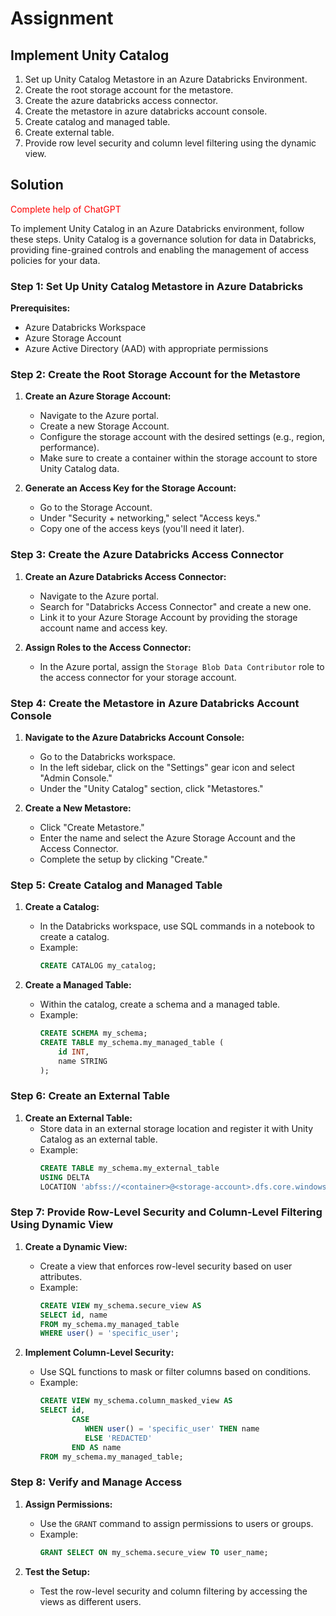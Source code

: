 # Assignment

## Implement Unity Catalog

1. Set up Unity Catalog Metastore in an Azure Databricks Environment. 
2. Create the root storage account for the metastore. 
3. Create the azure databricks access connector. 
4. Create the metastore in azure databricks account console. 
5. Create catalog and managed table. 
6. Create external table. 
7. Provide row level security and column level filtering using the dynamic view.


## Solution

<span style="color:red">Complete help of ChatGPT</span>

To implement Unity Catalog in an Azure Databricks environment, follow these steps. Unity Catalog is a governance solution for data in Databricks, providing fine-grained controls and enabling the management of access policies for your data.

### Step 1: Set Up Unity Catalog Metastore in Azure Databricks

**Prerequisites:**
- Azure Databricks Workspace
- Azure Storage Account
- Azure Active Directory (AAD) with appropriate permissions

### Step 2: Create the Root Storage Account for the Metastore

1. **Create an Azure Storage Account:**
   - Navigate to the Azure portal.
   - Create a new Storage Account.
   - Configure the storage account with the desired settings (e.g., region, performance).
   - Make sure to create a container within the storage account to store Unity Catalog data.

2. **Generate an Access Key for the Storage Account:**
   - Go to the Storage Account.
   - Under "Security + networking," select "Access keys."
   - Copy one of the access keys (you'll need it later).

### Step 3: Create the Azure Databricks Access Connector

1. **Create an Azure Databricks Access Connector:**
   - Navigate to the Azure portal.
   - Search for "Databricks Access Connector" and create a new one.
   - Link it to your Azure Storage Account by providing the storage account name and access key.

2. **Assign Roles to the Access Connector:**
   - In the Azure portal, assign the `Storage Blob Data Contributor` role to the access connector for your storage account.

### Step 4: Create the Metastore in Azure Databricks Account Console

1. **Navigate to the Azure Databricks Account Console:**
   - Go to the Databricks workspace.
   - In the left sidebar, click on the "Settings" gear icon and select "Admin Console."
   - Under the "Unity Catalog" section, click "Metastores."

2. **Create a New Metastore:**
   - Click "Create Metastore."
   - Enter the name and select the Azure Storage Account and the Access Connector.
   - Complete the setup by clicking "Create."

### Step 5: Create Catalog and Managed Table

1. **Create a Catalog:**
   - In the Databricks workspace, use SQL commands in a notebook to create a catalog.
   - Example:
     ```sql
     CREATE CATALOG my_catalog;
     ```

2. **Create a Managed Table:**
   - Within the catalog, create a schema and a managed table.
   - Example:
     ```sql
     CREATE SCHEMA my_schema;
     CREATE TABLE my_schema.my_managed_table (
         id INT,
         name STRING
     );
     ```

### Step 6: Create an External Table

1. **Create an External Table:**
   - Store data in an external storage location and register it with Unity Catalog as an external table.
   - Example:
     ```sql
     CREATE TABLE my_schema.my_external_table
     USING DELTA
     LOCATION 'abfss://<container>@<storage-account>.dfs.core.windows.net/external-table-data';
     ```

### Step 7: Provide Row-Level Security and Column-Level Filtering Using Dynamic View

1. **Create a Dynamic View:**
   - Create a view that enforces row-level security based on user attributes.
   - Example:
     ```sql
     CREATE VIEW my_schema.secure_view AS
     SELECT id, name
     FROM my_schema.my_managed_table
     WHERE user() = 'specific_user';
     ```

2. **Implement Column-Level Security:**
   - Use SQL functions to mask or filter columns based on conditions.
   - Example:
     ```sql
     CREATE VIEW my_schema.column_masked_view AS
     SELECT id, 
            CASE 
               WHEN user() = 'specific_user' THEN name 
               ELSE 'REDACTED' 
            END AS name
     FROM my_schema.my_managed_table;
     ```

### Step 8: Verify and Manage Access

1. **Assign Permissions:**
   - Use the `GRANT` command to assign permissions to users or groups.
   - Example:
     ```sql
     GRANT SELECT ON my_schema.secure_view TO user_name;
     ```

2. **Test the Setup:**
   - Test the row-level security and column filtering by accessing the views as different users.
